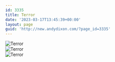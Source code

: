 ```yaml
---
id: 3335
title: Terror
date: '2023-03-17T13:45:39+00:00'
layout: page
guid: 'http://new.andydixon.com/?page_id=3335'
---
```


![Terror](https://i0.wp.com/assets.g8x2.ldn.idrivee2-23.com/posters/Terror%2001.jpg?w=1200&ssl=1 "Terror")  
![Terror](https://i0.wp.com/assets.g8x2.ldn.idrivee2-23.com/posters/Terror%2002.jpg?w=1200&ssl=1 "Terror")  
![Terror](https://i0.wp.com/assets.g8x2.ldn.idrivee2-23.com/posters/Terror%2003.jpg?w=1200&ssl=1 "Terror")